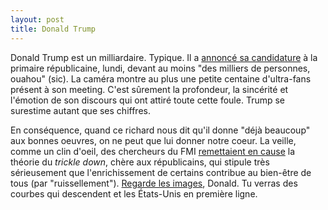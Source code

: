 ```yaml
---
layout: post
title: Donald Trump
---
```

Donald Trump est un milliardaire. Typique. Il a
[annoncé sa candidature]((https://www.youtube.com/watch?v=SpMJx0-HyOM))
à la primaire républicaine, lundi, devant au moins "des milliers de
personnes, ouahou" (sic). La caméra montre au plus une petite centaine
d'ultra-fans présent à son meeting. C'est sûrement la profondeur,
la sincérité et l'émotion de son discours qui ont attiré toute cette
foule. Trump se surestime autant que ses chiffres.

En conséquence, quand ce richard nous dit qu'il donne "déjà beaucoup"
aux bonnes oeuvres, on ne peut que lui donner notre coeur.
La veille, comme un clin d'oeil, des chercheurs du FMI
[remettaient en cause](http://www.lemonde.fr/economie/article/2015/06/15/les-inegalites-de-revenus-nuisent-a-la-croissance_4654546_3234.html)
la théorie du _trickle down_, chère aux républicains, qui
stipule très sérieusement que l'enrichissement de certains contribue au
bien-être de tous (par "ruissellement").
[Regarde les images](https://www.imf.org/external/pubs/ft/sdn/2015/sdn1513.pdf),
Donald. Tu verras des courbes qui descendent et les États-Unis en
première ligne.
